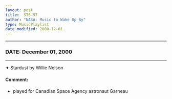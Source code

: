 ```yaml
---
layout: post
title:  STS-97
author: "NASA: Music to Wake Up By"
type: MusicPlaylist
date_modified: 2000-12-01
---
```


----
### DATE: December 01, 2000
----
✦ Stardust by Willie Nelson

#### Comment:
* played for Canadian Space Agency astronaut Garneau
